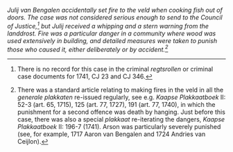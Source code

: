 *Julij van Bengalen accidentally set fire to the veld when cooking fish out of doors. The case was not considered serious enough to send to the Council of Justice,[^1] but Julij received a whipping and a stern warning from the landdrost. Fire was a particular danger in a community where wood was used extensively in building, and detailed measures were taken to punish those who caused it, either deliberately or by accident.[^2]*

[^1]: There is no record for this case in the criminal *regtsrollen* or criminal case documents for 1741, CJ 23 and CJ 346.

[^2]: There was a standard article relating to making fires in the veld in all the *generale plakkaten* re-issued regularly, see e.g. *Kaapse Plakkaatboek* II: 52-3 (art. 65, 1715), 125 (art. 77, 1727), 191 (art. 77, 1740), in which the punishment for a second offence was death by hanging. Just before this case, there was also a special *plakkaat* re-iterating the dangers, *Kaapse Plakkaatboek* II: 196-7 (1741). Arson was particularly severely punished (see, for example, 1717 Aaron van Bengalen and 1724 Andries van Ceijlon).
